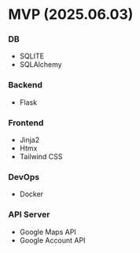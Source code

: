 # MVP (2025.06.03)

### DB

- SQLITE
- SQLAlchemy

### Backend

- Flask

### Frontend

- Jinja2
- Htmx
- Tailwind CSS

### DevOps

- Docker

### API Server

- Google Maps API
- Google Account API